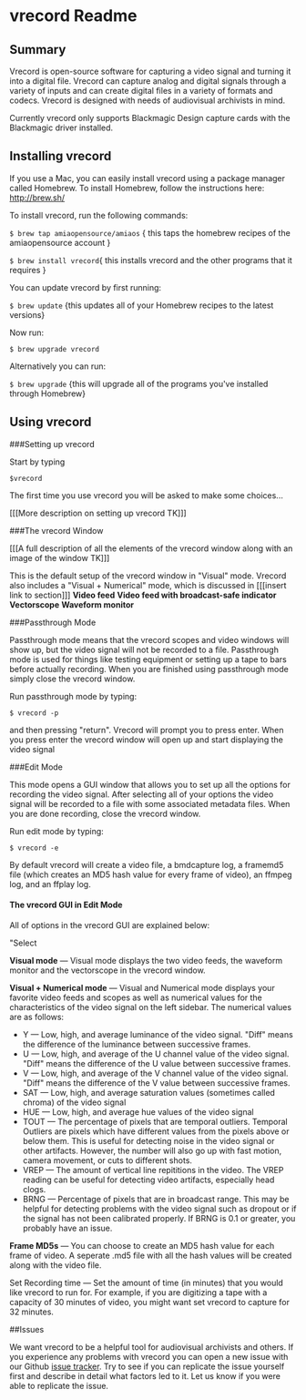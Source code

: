 # vrecord Readme

## Summary

Vrecord is open-source software for capturing a video signal and turning it into a digital file. Vrecord can capture analog and digital signals through a variety of inputs and can create digital files in a variety of formats and codecs. Vrecord is designed with needs of audiovisual archivists in mind. 

Currently vrecord only supports Blackmagic Design capture cards with the Blackmagic driver installed. 

## Installing vrecord

If you use a Mac, you can easily install vrecord using a package manager called Homebrew. To install Homebrew, follow the instructions here: http://brew.sh/

To install vrecord, run the following commands:

`$ brew tap amiaopensource/amiaos` { this taps the homebrew recipes of the amiaopensource account }

`$ brew install vrecord`{ this installs vrecord and the other programs that it requires }

You can update vrecord by first running:

`$ brew update` {this updates all of your Homebrew recipes to the latest versions}

Now run:

`$ brew upgrade vrecord`

Alternatively you can run:

`$ brew upgrade` {this will upgrade all of the programs you've installed through Homebrew}

## Using vrecord

###Setting up vrecord

Start by typing 
```
$vrecord
```
The first time you use vrecord you will be asked to make some choices...

[[[More description on setting up vrecord TK]]]

###The vrecord Window

[[[A full description of all the elements of the vrecord window along with an image of the window TK]]]

This is the default setup of the vrecord window in "Visual" mode. Vrecord also includes a "Visual + Numerical" mode, which is discussed in [[[insert link to section]]]
**Video feed**
**Video feed with broadcast-safe indicator**
**Vectorscope**
**Waveform monitor**

###Passthrough Mode

Passthrough mode means that the vrecord scopes and video windows will show up, but the video signal will not be recorded to a file. Passthrough mode is used for things like testing equipment or setting up a tape to bars before actually recording. When you are finished using passthrough mode simply close the vrecord window.

Run passthrough mode by typing:
```
$ vrecord -p
```
and then pressing "return". Vrecord will prompt you to press enter. When you press enter the vrecord window will open up and start displaying the video signal

###Edit Mode

This mode opens a GUI window that allows you to set up all the options for recording the video signal. After selecting all of your options the video signal will be recorded to a file with some associated metadata files. When you are done recording, close the vrecord window.

Run edit mode by typing:
```
$ vrecord -e
```

By default vrecord will create a video file, a bmdcapture log, a framemd5 file (which creates an MD5 hash value for every frame of video), an ffmpeg log, and an ffplay log. 

#### The vrecord GUI in Edit Mode

All of options in the vrecord GUI are explained below:

"Select

**Visual mode** — Visual mode displays the two video feeds, the waveform monitor and the vectorscope in the vrecord window.

**Visual + Numerical mode** — Visual and Numerical mode displays your favorite video feeds and scopes as well as numerical values for the characteristics of the video signal on the left sidebar. The numerical values are as follows:

* Y — Low, high, and average luminance of the video signal. "Diff" means the difference of the luminance between successive frames.
* U — Low, high, and average of the U channel value of the video signal. "Diff" means the difference of the U value between successive frames.
* V — Low, high, and average of the V channel value of the video signal. "Diff" means the difference of the V value between successive frames.
* SAT — Low, high, and average saturation values (sometimes called chroma) of the video signal
* HUE — Low, high, and average hue values of the video signal
* TOUT — The percentage of pixels that are temporal outliers. Temporal Outliers are pixels which have different values from the pixels above or below them. This is useful for detecting noise in the video signal or other artifacts. However, the number will also go up with fast motion, camera movement, or cuts to different shots.  
* VREP — The amount of vertical line repititions in the video. The VREP reading can be useful for detecting video artifacts, especially head clogs.    
* BRNG — Percentage of pixels that are in broadcast range. This may be helpful for detecting problems with the video signal such as dropout or if the signal has not been calibrated properly. If BRNG is 0.1 or greater, you probably have an issue.

**Frame MD5s** — You can choose to create an MD5 hash value for each frame of video. A seperate .md5 file with all the hash values will be created along with the video file.

Set Recording time — Set the amount of time (in minutes) that you would like vrecord to run for. For example, if you are digitizing a tape with a capacity of 30 minutes of video, you might want set vrecord to capture for 32 minutes. 

##Issues 

We want vrecord to be a helpful tool for audiovisual archivists and others. If you experience any problems with vrecord you can open a new issue with our Github [issue tracker](https://github.com/amiaopensource/vrecord/issues). Try to see if you can replicate the issue yourself first and describe in detail what factors led to it. Let us know if you were able to replicate the issue. 
